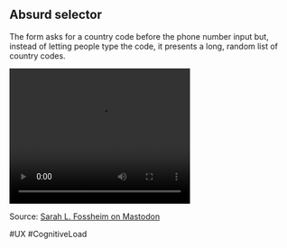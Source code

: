## Absurd selector

The form asks for a country code before the phone number input but, instead of letting people type the code, it presents a long, random list of country codes.

<video width="320" height="240" controls>
  <source src="absurd-selector.mp4" type="video/mp4">
</video>

Source: [Sarah L. Fossheim on Mastodon](https://queer.garden/@fossheim/110502632225747825)

#UX #CognitiveLoad